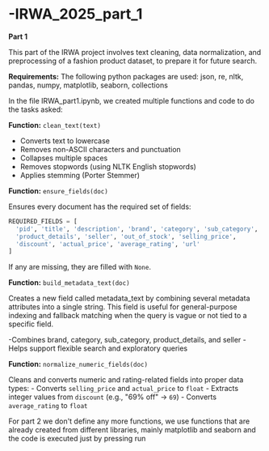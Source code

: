 # -IRWA_2025_part_1

**Part 1**

This part of the IRWA project involves text cleaning, data normalization, and preprocessing of a fashion product dataset, to prepare it for future search.

**Requirements:** The following python packages are used: json, re, nltk, pandas, numpy, matplotlib, seaborn, collections


In the file IRWA_part1.ipynb, we created multiple functions and code to do the tasks asked:


**Function:** `clean_text(text)`

-   Converts text to lowercase
-   Removes non-ASCII characters and punctuation
-   Collapses multiple spaces
-   Removes stopwords (using NLTK English stopwords)
-   Applies stemming (Porter Stemmer)


**Function:** `ensure_fields(doc)`

Ensures every document has the required set of fields:

``` python
REQUIRED_FIELDS = [
  'pid', 'title', 'description', 'brand', 'category', 'sub_category',
  'product_details', 'seller', 'out_of_stock', 'selling_price',
  'discount', 'actual_price', 'average_rating', 'url'
]
```
If any are missing, they are filled with `None`.

**Function:** `build_metadata_text(doc)`

Creates a new field called metadata_text by combining several metadata attributes into a single string. This field is useful for general-purpose indexing and fallback matching when the query is vague or not tied to a specific field.

  -Combines brand, category, sub_category, product_details, and seller
  -Helps support flexible search and exploratory queries

**Function:** `normalize_numeric_fields(doc)`

Cleans and converts numeric and rating-related fields into proper data
types: - Converts `selling_price` and `actual_price` to `float` -
Extracts integer values from `discount` (e.g., "69% off" → `69`) -
Converts `average_rating` to `float`


For part 2 we don't define any more functions, we use functions that are already created from different libraries, mainly matplotlib and seaborn and the code is executed just by pressing run
